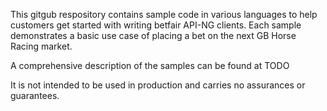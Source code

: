This gitgub respository contains sample code in various languages to help customers get started with writing betfair API-NG clients.   Each sample demonstrates a basic use case of placing a bet on the next GB Horse Racing market.

A comprehensive description of the samples can be found at TODO

It is not intended to be used in production and carries no assurances or guarantees.
